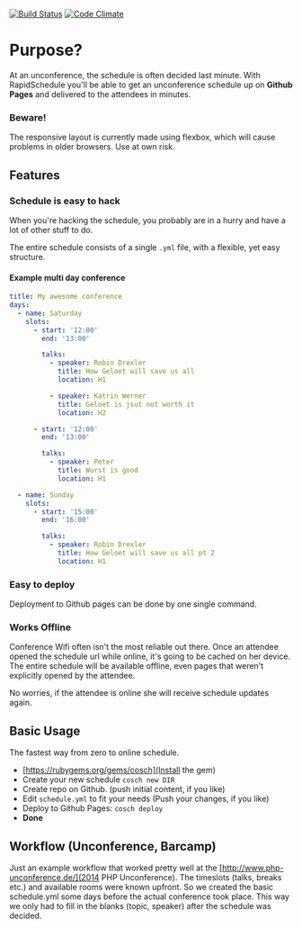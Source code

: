 [![Build Status](https://travis-ci.org/robin-drexler/cosch.svg?branch=master)](https://travis-ci.org/robin-drexler/rapid-schedule)
[![Code Climate](https://codeclimate.com/github/robin-drexler/cosch/badges/gpa.svg)](https://codeclimate.com/github/robin-drexler/rapid-schedule)
# Purpose?

At an unconference, the schedule is often decided last minute.
With RapidSchedule you'll be able to get an unconference schedule up on **Github Pages** and delivered to the attendees in minutes.

### Beware!
The responsive layout is currently made using flexbox, which will cause problems in older browsers.
Use at own risk.

## Features

### Schedule is easy to hack

When you're hacking the schedule, you probably are in a hurry and have a lot of other stuff to do.

The entire schedule consists of a single `.yml` file, with a flexible, yet easy structure.

#### Example multi day conference

```yml
title: My awesome conference
days:
  - name: Saturday
    slots:
      - start: '12:00'
        end: '13:00'

        talks:
          - speaker: Robin Drexler
            title: How Geloet will save us all
            location: H1

          - speaker: Katrin Werner
            title: Geloet is jsut not worth it
            location: H2

      - start: '12:00'
        end: '13:00'

        talks:
          - speaker: Peter
            title: Wurst is good
            location: H1

  - name: Sunday
    slots:
      - start: '15:00'
        end: '16:00'

        talks:
          - speaker: Robin Drexler
            title: How Geloet will save us all pt 2
            location: H1
```

### Easy to deploy

Deployment to Github pages can be done by one single command.

### Works Offline

Conference Wifi often isn't the most reliable out there.
Once an attendee opened the schedule url while online, it's going to be cached on her device.
The entire schedule will be available offline, even pages that weren't explicitly opened by the attendee.

No worries, if the attendee is online she will receive schedule updates again.


## Basic Usage
The fastest way from zero to online schedule.

* [https://rubygems.org/gems/cosch](Install the gem)
* Create your new schedule `cosch new DIR`
* Create repo on Github. (push initial content, if you like)
* Edit `schedule.yml` to fit your needs (Push your changes, if you like)
* Deploy to Github Pages: `cosch deploy`
* **Done**

## Workflow (Unconference, Barcamp)
Just an example workflow that worked pretty well at the [http://www.php-unconference.de/](2014 PHP Unconference).
The timeslots (talks, breaks etc.) and available rooms were known upfront. So we created the basic schedule.yml some days before the actual conference took place. This way we only had to fill in the blanks (topic, speaker) after the schedule was decided.


